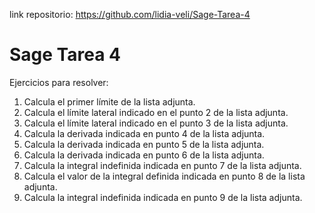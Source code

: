 link repositorio: https://github.com/lidia-veli/Sage-Tarea-4

# Sage Tarea 4
Ejercicios para resolver:  
1. Calcula el primer límite de la lista adjunta.  
2. Calcula el límite lateral indicado en el punto 2 de la lista adjunta.  
3. Calcula el límite lateral indicado en el punto 3 de la lista adjunta.  
4. Calcula la derivada indicada en punto 4 de la lista adjunta.  
5. Calcula la derivada indicada en punto 5 de la lista adjunta.  
6. Calcula la derivada indicada en punto 6 de la lista adjunta.  
7. Calcula la integral indefinida indicada en punto 7 de la lista adjunta.  
8. Calcula el valor de la integral definida indicada en punto 8 de la lista adjunta.  
9. Calcula la integral indefinida indicada en punto 9 de la lista adjunta.  
